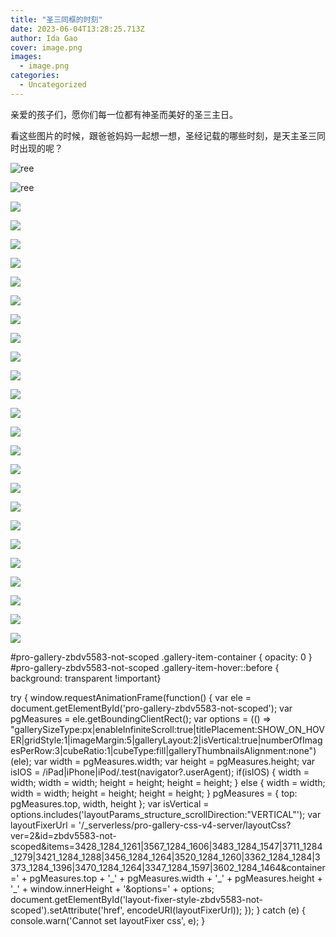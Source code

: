 ```yaml
---
title: "圣三同框的时刻"
date: 2023-06-04T13:28:25.713Z
author: Ida Gao
cover: image.png
images:
  - image.png
categories:
  - Uncategorized
---
```


亲爱的孩子们，愿你们每一位都有神圣而美好的圣三主日。

<!--more-->

  

看这些图片的时候，跟爸爸妈妈一起想一想，圣经记载的哪些时刻，是天主圣三同时出现的呢？

  

![ree](https://static.wixstatic.com/media/55472c_d01d92686012400e80939b6419a0ad30~mv2.png)

![ree](https://static.wixstatic.com/media/55472c_93562f8a29414057b9f75028271e35d2~mv2.png)

![](https://static.wixstatic.com/media/55472c_b07c7d24d07f44859eca66ec188b3411~mv2.png)

![](https://static.wixstatic.com/media/55472c_b07c7d24d07f44859eca66ec188b3411~mv2.png)

![](https://static.wixstatic.com/media/55472c_37b24fd16d124cfdbd7597c090ac5b7e~mv2.png)

![](https://static.wixstatic.com/media/55472c_37b24fd16d124cfdbd7597c090ac5b7e~mv2.png)

![](https://static.wixstatic.com/media/55472c_7552ac40ce0c4013ba5154153dafadc0~mv2.png)

![](https://static.wixstatic.com/media/55472c_7552ac40ce0c4013ba5154153dafadc0~mv2.png)

![](https://static.wixstatic.com/media/55472c_b57c8cda146d4aa9851c8bbb286cffab~mv2.png)

![](https://static.wixstatic.com/media/55472c_b57c8cda146d4aa9851c8bbb286cffab~mv2.png)

![](https://static.wixstatic.com/media/55472c_1a7f8a0e0a3b4ed49db702853d198192~mv2.png)

![](https://static.wixstatic.com/media/55472c_1a7f8a0e0a3b4ed49db702853d198192~mv2.png)

![](https://static.wixstatic.com/media/55472c_4c78fac4d98247659c4b8c4d709f459c~mv2.png)

![](https://static.wixstatic.com/media/55472c_4c78fac4d98247659c4b8c4d709f459c~mv2.png)

![](https://static.wixstatic.com/media/55472c_f32d3d5b64bb4e7bbdc921ce04776582~mv2.png)

![](https://static.wixstatic.com/media/55472c_f32d3d5b64bb4e7bbdc921ce04776582~mv2.png)

![](https://static.wixstatic.com/media/55472c_43e07515493c4cc2afddc04222068a65~mv2.png)

![](https://static.wixstatic.com/media/55472c_43e07515493c4cc2afddc04222068a65~mv2.png)

![](https://static.wixstatic.com/media/55472c_47c5ac5e27b5434cb13f2f44871f0751~mv2.png)

![](https://static.wixstatic.com/media/55472c_47c5ac5e27b5434cb13f2f44871f0751~mv2.png)

![](https://static.wixstatic.com/media/55472c_aeab6b9953a2455eb7968a0a47c9a112~mv2.png)

![](https://static.wixstatic.com/media/55472c_aeab6b9953a2455eb7968a0a47c9a112~mv2.png)

![](https://static.wixstatic.com/media/55472c_631ed99058c84d15971b9c8b201e69b7~mv2.png)

![](https://static.wixstatic.com/media/55472c_631ed99058c84d15971b9c8b201e69b7~mv2.png)

![](https://static.wixstatic.com/media/55472c_ca317bae5e3f431fa48ae7a164e5a33d~mv2.png)

![](https://static.wixstatic.com/media/55472c_ca317bae5e3f431fa48ae7a164e5a33d~mv2.png)

#pro-gallery-zbdv5583-not-scoped .gallery-item-container { opacity: 0 } #pro-gallery-zbdv5583-not-scoped .gallery-item-hover::before { background: transparent !important}

try { window.requestAnimationFrame(function() { var ele = document.getElementById('pro-gallery-zbdv5583-not-scoped'); var pgMeasures = ele.getBoundingClientRect(); var options = (() => "gallerySizeType:px|enableInfiniteScroll:true|titlePlacement:SHOW\_ON\_HOVER|gridStyle:1|imageMargin:5|galleryLayout:2|isVertical:true|numberOfImagesPerRow:3|cubeRatio:1|cubeType:fill|galleryThumbnailsAlignment:none")(ele); var width = pgMeasures.width; var height = pgMeasures.height; var isIOS = /iPad|iPhone|iPod/.test(navigator?.userAgent); if(isIOS) { width = width; width = width; height = height; height = height; } else { width = width; width = width; height = height; height = height; } pgMeasures = { top: pgMeasures.top, width, height }; var isVertical = options.includes('layoutParams\_structure\_scrollDirection:"VERTICAL"'); var layoutFixerUrl = '/\_serverless/pro-gallery-css-v4-server/layoutCss?ver=2&id=zbdv5583-not-scoped&items=3428\_1284\_1261|3567\_1284\_1606|3483\_1284\_1547|3711\_1284\_1279|3421\_1284\_1288|3456\_1284\_1264|3520\_1284\_1260|3362\_1284\_1284|3373\_1284\_1396|3470\_1284\_1264|3347\_1284\_1597|3602\_1284\_1464&container=' + pgMeasures.top + '\_' + pgMeasures.width + '\_' + pgMeasures.height + '\_' + window.innerHeight + '&options=' + options; document.getElementById('layout-fixer-style-zbdv5583-not-scoped').setAttribute('href', encodeURI(layoutFixerUrl)); }); } catch (e) { console.warn('Cannot set layoutFixer css', e); }
